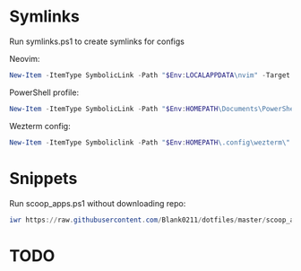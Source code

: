 # Symlinks
Run symlinks.ps1 to create symlinks for configs

Neovim:
```powershell
New-Item -ItemType SymbolicLink -Path "$Env:LOCALAPPDATA\nvim" -Target "$Env:HOMEPATH\dotfiles\nvim" -Force
```

PowerShell profile:
```powershell
New-Item -ItemType SymbolicLink -Path "$Env:HOMEPATH\Documents\PowerShell\" -Name "Microsoft.PowerShell_profile.ps1" -Target "$Env:HOMEPATH\dotfiles\PS_profile.ps1" -Force
```

Wezterm config:
```powershell
New-Item -ItemType Symboliclink -Path "$Env:HOMEPATH\.config\wezterm\" -Target "$Env:HOMEPATH\dotfiles\wezterm\" -Force
```
# Snippets
Run scoop_apps.ps1 without downloading repo:
```powershell
iwr https://raw.githubusercontent.com/Blank0211/dotfiles/master/scoop_apps.ps1 | iex
```

# TODO

